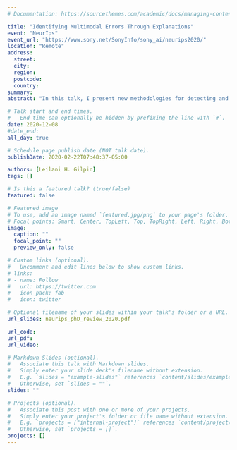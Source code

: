```yaml
---
# Documentation: https://sourcethemes.com/academic/docs/managing-content/

title: "Identifying Multimodal Errors Through Explanations"
event: "NeurIps"
event_url: "https://www.sony.net/SonyInfo/sony_ai/neurips2020/"
location: "Remote"
address:
  street:
  city:
  region:
  postcode:
  country:
summary:
abstract: "In this talk, I present new methodologies for detecting and explaining errors in complex systems.  My novel contribution is a system-wide monitoring architecture, which is composed of introspective, overlapping committees of subsystems.  Each subsystem is encapsulated in a reasonableness monitor, an adaptable framework that supplements local decisions with commonsense data and reasonableness rules.  This framework is dynamic and introspective: it allows each subsystem to defend its decisions in different contexts; to the committees it participates in and to itself.  For reconciling system-wide errors, I developed a comprehensive architecture that I call Anomaly Detection through Explanations (ADE).  The ADE architecture contributes an explanation synthesizer that produces an argument tree, which in turn can be traced and queried to determine the support of a decision, and to construct counterfactual explanations.  I have applied this methodology to detect incorrect labels in semi-autonomous vehicle data, and to reconcile inconsistencies in simulated, anomalous driving scenarios."

# Talk start and end times.
#   End time can optionally be hidden by prefixing the line with `#`.
date: 2020-12-08
#date_end: 
all_day: true

# Schedule page publish date (NOT talk date).
publishDate: 2020-02-22T07:48:37-05:00

authors: [Leilani H. Gilpin]
tags: []

# Is this a featured talk? (true/false)
featured: false

# Featured image
# To use, add an image named `featured.jpg/png` to your page's folder. 
# Focal points: Smart, Center, TopLeft, Top, TopRight, Left, Right, BottomLeft, Bottom, BottomRight.
image:
  caption: ""
  focal_point: ""
  preview_only: false

# Custom links (optional).
#   Uncomment and edit lines below to show custom links.
# links:
# - name: Follow
#   url: https://twitter.com
#   icon_pack: fab
#   icon: twitter

# Optional filename of your slides within your talk's folder or a URL.
url_slides: neurips_phD_review_2020.pdf 

url_code:
url_pdf:  
url_video: 

# Markdown Slides (optional).
#   Associate this talk with Markdown slides.
#   Simply enter your slide deck's filename without extension.
#   E.g. `slides = "example-slides"` references `content/slides/example-slides.md`.
#   Otherwise, set `slides = ""`.
slides: ""

# Projects (optional).
#   Associate this post with one or more of your projects.
#   Simply enter your project's folder or file name without extension.
#   E.g. `projects = ["internal-project"]` references `content/project/deep-learning/index.md`.
#   Otherwise, set `projects = []`.
projects: []
---
```

